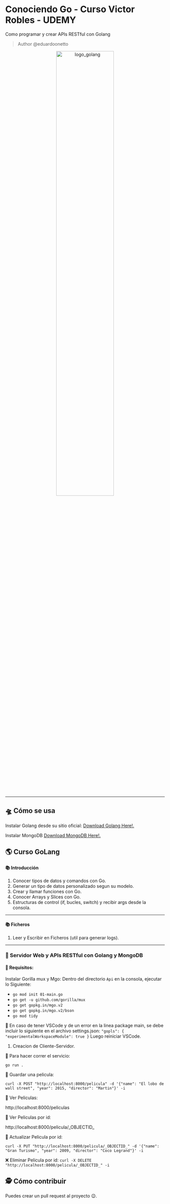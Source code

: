 # Conociendo Go - Curso Victor Robles - UDEMY
Como programar y crear APIs RESTful con Golang

> Author @eduardoonetto
<p align="center">
<img src="https://res.cloudinary.com/practicaldev/image/fetch/s--ZmWHP0Bg--/c_limit%2Cf_auto%2Cfl_progressive%2Cq_auto%2Cw_880/https://i.postimg.cc/VLdgRJXF/Clipart-Key-2207878.png" width="60%" alt="logo_golang" title="Logo Golang">
</p>
<hr/>

## 🛸 Cómo se usa     
Instalar Golang desde su sitio oficial:
<a href="https://go.dev/dl/" target="_blank">Download Golang Here!.</a>

Instalar MongoDB
<a href="https://www.mongodb.com/docs/manual/administration/install-community/" target="_blank">Download MongoDB Here!.</a>


## 🌎 Curso GoLang

#### 📚 Introducción
01. Conocer tipos de datos y comandos con Go.
02. Generar un tipo de datos personalizado segun su modelo.
03. Crear y llamar funciones con Go.
04. Conocer Arrays y Slices con Go.
05. Estructuras de control (if, bucles, switch) y recibir args desde la consola.

<hr/>

#### 📚 Ficheros

01. Leer y Escribir en Ficheros (util para generar logs).

<hr/>

### 🌠 Servidor Web y APIs RESTful con Golang y MongoDB

#### 📌 Requisitos:

Instalar Gorilla mux y Mgo: 
Dentro del directorio `Api` en la consola, ejecutar lo Siguiente:
* `go mod init 01-main.go`
* `go get -u github.com/gorilla/mux`
* `go get gopkg.in/mgo.v2`
* `go get gopkg.in/mgo.v2/bson`
* `go mod tidy`

🧐 En caso de tener VSCode y de un error en la linea package main, se debe incluir lo siguiente en el archivo settings.json:
`"gopls": { "experimentalWorkspaceModule": true }`
Luego reiniciar VSCode.

01. Creacion de Cliente-Servidor.

🤞 Para hacer correr el servicio: 

`go run .`

💾 Guardar una pelicula:

`curl -X POST "http://localhost:8000/pelicula" -d '{"name": "El lobo de wall street", "year": 2015, "director": "Martin"}' -i`

👀 Ver Peliculas:

<p>http://localhost:8000/peliculas

👀 Ver Peliculas por id:

<p>http://localhost:8000/pelicula/_OBJECTID_</p>

🔄 Actualizar Pelicula por id:

`curl -X PUT "http://localhost:8000/pelicula/_OBJECTID_" -d '{"name": "Gran Turismo", "year": 2009, "director": "Coco Legrand"}' -i`

❌ Eliminar Pelicula por id:
`curl -X DELETE "http://localhost:8000/pelicula/_OBJECTID_" -i`

## 🕵 Cómo contribuir 
Puedes crear un pull request al proyecto 😉.
